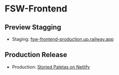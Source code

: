 # FSW-Frontend

## Preview Stagging

- Staging: [fsw-frontend-production.up.railway.app](https://fsw-frontend-production.up.railway.app)

## Production Release

- Production: [Storied Paletas on Netlify](https://deploy-preview-7--storied-paletas-e17bc9.netlify.app/)

